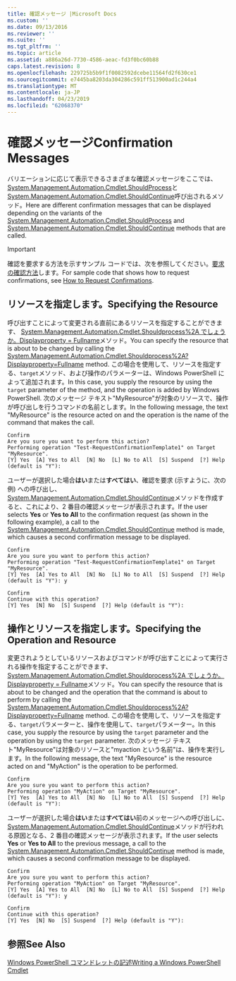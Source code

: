```yaml
---
title: 確認メッセージ |Microsoft Docs
ms.custom: ''
ms.date: 09/13/2016
ms.reviewer: ''
ms.suite: ''
ms.tgt_pltfrm: ''
ms.topic: article
ms.assetid: a886a26d-7730-4586-aeac-fd3f0bc60b88
caps.latest.revision: 8
ms.openlocfilehash: 229725b5b9f1f0082592dcebe11564fd2f630ce1
ms.sourcegitcommit: e7445ba8203da304286c591ff513900ad1c244a4
ms.translationtype: MT
ms.contentlocale: ja-JP
ms.lasthandoff: 04/23/2019
ms.locfileid: "62068370"
---
```

# <a name="confirmation-messages"></a><span data-ttu-id="2ecf7-102">確認メッセージ</span><span class="sxs-lookup"><span data-stu-id="2ecf7-102">Confirmation Messages</span></span>

<span data-ttu-id="2ecf7-103">バリエーションに応じて表示できるさまざまな確認メッセージをここでは、 [System.Management.Automation.Cmdlet.ShouldProcess](/dotnet/api/System.Management.Automation.Cmdlet.ShouldProcess)と[System.Management.Automation.Cmdlet.ShouldContinue](/dotnet/api/System.Management.Automation.Cmdlet.ShouldContinue)呼び出されるメソッド。</span><span class="sxs-lookup"><span data-stu-id="2ecf7-103">Here are different confirmation messages that can be displayed depending on the variants of the [System.Management.Automation.Cmdlet.ShouldProcess](/dotnet/api/System.Management.Automation.Cmdlet.ShouldProcess) and [System.Management.Automation.Cmdlet.ShouldContinue](/dotnet/api/System.Management.Automation.Cmdlet.ShouldContinue) methods that are called.</span></span>

> [!IMPORTANT]
> <span data-ttu-id="2ecf7-104">確認を要求する方法を示すサンプル コードでは、次を参照してください。[要求の確認方法](./how-to-request-confirmations.md)します。</span><span class="sxs-lookup"><span data-stu-id="2ecf7-104">For sample code that shows how to request confirmations, see [How to Request Confirmations](./how-to-request-confirmations.md).</span></span>

## <a name="specifying-the-resource"></a><span data-ttu-id="2ecf7-105">リソースを指定します。</span><span class="sxs-lookup"><span data-stu-id="2ecf7-105">Specifying the Resource</span></span>

<span data-ttu-id="2ecf7-106">呼び出すことによって変更される直前にあるリソースを指定することができます、 [System.Management.Automation.Cmdlet.Shouldprocess%2A でしょうか。Displayproperty = Fullname](/dotnet/api/System.Management.Automation.Cmdlet.ShouldProcess?view=powershellsdk-1.1.0)メソッド。</span><span class="sxs-lookup"><span data-stu-id="2ecf7-106">You can specify the resource that is about to be changed by calling the [System.Management.Automation.Cmdlet.Shouldprocess%2A?Displayproperty=Fullname](/dotnet/api/System.Management.Automation.Cmdlet.ShouldProcess?view=powershellsdk-1.1.0) method.</span></span> <span data-ttu-id="2ecf7-107">この場合を使用して、リソースを指定する、`target`メソッド、および操作のパラメーターは、Windows PowerShell によって追加されます。</span><span class="sxs-lookup"><span data-stu-id="2ecf7-107">In this case, you supply the resource by using the `target` parameter of the method, and the operation is added by Windows PowerShell.</span></span> <span data-ttu-id="2ecf7-108">次のメッセージ テキスト"MyResource"が対象のリソースで、操作が呼び出しを行うコマンドの名前とします。</span><span class="sxs-lookup"><span data-stu-id="2ecf7-108">In the following message, the text "MyResource" is the resource acted on and the operation is the name of the command that makes the call.</span></span>

```output
Confirm
Are you sure you want to perform this action?
Performing operation "Test-RequestConfirmationTemplate1" on Target "MyResource".
[Y] Yes  [A] Yes to All  [N] No  [L] No to All  [S] Suspend  [?] Help (default is "Y"):
```

<span data-ttu-id="2ecf7-109">ユーザーが選択した場合**はい**または**すべてはい**、確認を要求 (示すように、次の例) への呼び出し、 [System.Management.Automation.Cmdlet.ShouldContinue](/dotnet/api/System.Management.Automation.Cmdlet.ShouldContinue)メソッドを作成すると、これにより、2 番目の確認メッセージが表示されます。</span><span class="sxs-lookup"><span data-stu-id="2ecf7-109">If the user selects **Yes** or **Yes to All** to the confirmation request (as shown in the following example), a call to the [System.Management.Automation.Cmdlet.ShouldContinue](/dotnet/api/System.Management.Automation.Cmdlet.ShouldContinue) method is made, which causes a second confirmation message to be displayed.</span></span>

```output
Confirm
Are you sure you want to perform this action?
Performing operation "Test-RequestConfirmationTemplate1" on Target "MyResource".
[Y] Yes  [A] Yes to All  [N] No  [L] No to All  [S] Suspend  [?] Help (default is "Y"): y

Confirm
Continue with this operation?
[Y] Yes  [N] No  [S] Suspend  [?] Help (default is "Y"):
```

## <a name="specifying-the-operation-and-resource"></a><span data-ttu-id="2ecf7-110">操作とリソースを指定します。</span><span class="sxs-lookup"><span data-stu-id="2ecf7-110">Specifying the Operation and Resource</span></span>

<span data-ttu-id="2ecf7-111">変更されようとしているリソースおよびコマンドが呼び出すことによって実行される操作を指定することができます、 [System.Management.Automation.Cmdlet.Shouldprocess%2A でしょうか。Displayproperty = Fullname](/dotnet/api/System.Management.Automation.Cmdlet.ShouldProcess?view=powershellsdk-1.1.0)メソッド。</span><span class="sxs-lookup"><span data-stu-id="2ecf7-111">You can specify the resource that is about to be changed and the operation that the command is about to perform by calling the [System.Management.Automation.Cmdlet.Shouldprocess%2A?Displayproperty=Fullname](/dotnet/api/System.Management.Automation.Cmdlet.ShouldProcess?view=powershellsdk-1.1.0) method.</span></span> <span data-ttu-id="2ecf7-112">この場合を使用して、リソースを指定する、`target`パラメーターと、操作を使用して、`target`パラメーター。</span><span class="sxs-lookup"><span data-stu-id="2ecf7-112">In this case, you supply the resource by using the `target` parameter and the operation by using the `target` parameter.</span></span> <span data-ttu-id="2ecf7-113">次のメッセージ テキスト"MyResource"は対象のリソースと"myaction という名前"は、操作を実行します。</span><span class="sxs-lookup"><span data-stu-id="2ecf7-113">In the following message, the text "MyResource" is the resource acted on and "MyAction" is the operation to be performed.</span></span>

```output
Confirm
Are you sure you want to perform this action?
Performing operation "MyAction" on Target "MyResource".
[Y] Yes  [A] Yes to All  [N] No  [L] No to All  [S] Suspend  [?] Help (default is "Y"):
```

<span data-ttu-id="2ecf7-114">ユーザーが選択した場合**はい**または**すべてはい**前のメッセージへの呼び出しに、 [System.Management.Automation.Cmdlet.ShouldContinue](/dotnet/api/System.Management.Automation.Cmdlet.ShouldContinue)メソッドが行われる原因となる、2 番目の確認メッセージが表示されます。</span><span class="sxs-lookup"><span data-stu-id="2ecf7-114">If the user selects **Yes** or **Yes to All** to the previous message, a call to the [System.Management.Automation.Cmdlet.ShouldContinue](/dotnet/api/System.Management.Automation.Cmdlet.ShouldContinue) method is made, which causes a second confirmation message to be displayed.</span></span>

```output
Confirm
Are you sure you want to perform this action?
Performing operation "MyAction" on Target "MyResource".
[Y] Yes  [A] Yes to All  [N] No  [L] No to All  [S] Suspend  [?] Help (default is "Y"): y

Confirm
Continue with this operation?
[Y] Yes  [N] No  [S] Suspend  [?] Help (default is "Y"):
```

## <a name="see-also"></a><span data-ttu-id="2ecf7-115">参照</span><span class="sxs-lookup"><span data-stu-id="2ecf7-115">See Also</span></span>

[<span data-ttu-id="2ecf7-116">Windows PowerShell コマンドレットの記述</span><span class="sxs-lookup"><span data-stu-id="2ecf7-116">Writing a Windows PowerShell Cmdlet</span></span>](./writing-a-windows-powershell-cmdlet.md)

